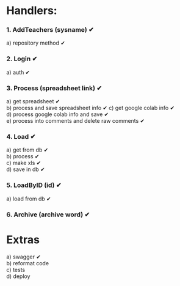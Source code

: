 # Handlers:
### 1. AddTeachers (sysname) ✔
a) repository method ✔
### 2. Login ✔
a) auth ✔
### 3. Process (spreadsheet link) ✔
a) get spreadsheet  ✔  
b) process and save spreadsheet info   ✔
c) get google colab info   ✔  
d) process google colab info and save   ✔  
e) process into comments and delete raw comments ✔
### 4. Load ✔
a) get from db  ✔  
b) process  ✔  
c) make xls  ✔  
d) save in db ✔
### 5. LoadByID (id) ✔
a) load from db ✔
### 6. Archive (archive word) ✔
# Extras 
a) swagger  ✔  
b) reformat code  
c) tests  
d) deploy  